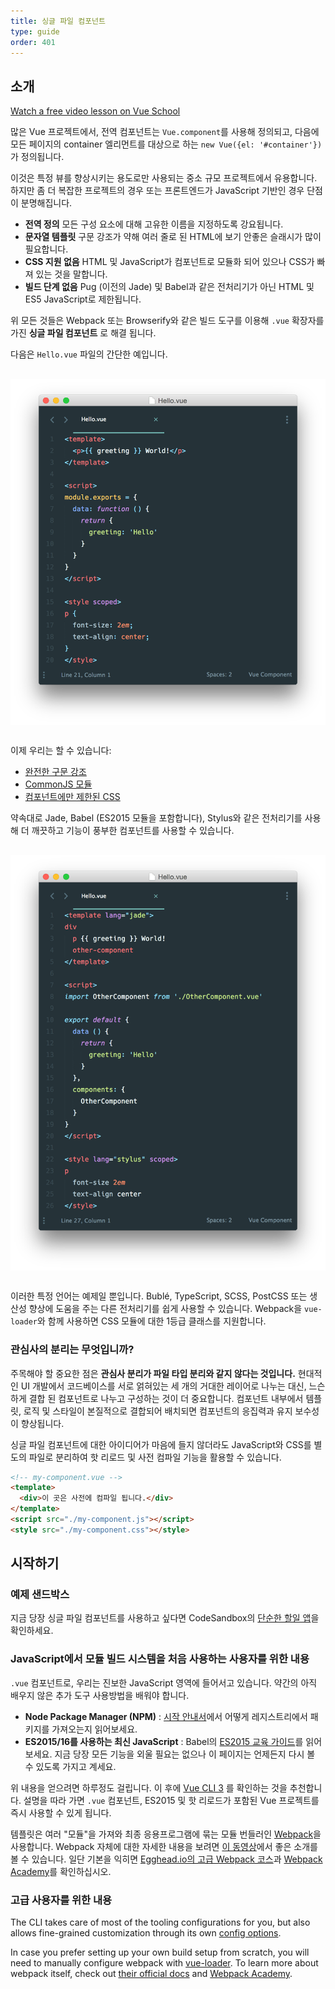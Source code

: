 ```yaml
---
title: 싱글 파일 컴포넌트
type: guide
order: 401
---
```


## 소개

<div class="vueschool"><a href="https://vueschool.io/lessons/introduction-to-single-file-components?friend=vuejs" target="_blank" rel="sponsored noopener" title="Free Vue.js Single File Components lesson">Watch a free video lesson on Vue School</a></div>

많은 Vue 프로젝트에서, 전역 컴포넌트는 `Vue.component`를 사용해 정의되고, 다음에 모든 페이지의 container 엘리먼트를 대상으로 하는 `new Vue({el: '#container'})`가 정의됩니다.

이것은 특정 뷰를 향상시키는 용도로만 사용되는 중소 규모 프로젝트에서 유용합니다. 하지만 좀 더 복잡한 프로젝트의 경우 또는 프론트엔드가 JavaScript 기반인 경우 단점이 분명해집니다.

- **전역 정의** 모든 구성 요소에 대해 고유한 이름을 지정하도록 강요됩니다.
- **문자열 템플릿** 구문 강조가 약해 여러 줄로 된 HTML에 보기 안좋은 슬래시가 많이 필요합니다.
- **CSS 지원 없음** HTML 및 JavaScript가 컴포넌트로 모듈화 되어 있으나 CSS가 빠져 있는 것을 말합니다.
- **빌드 단계 없음** Pug (이전의 Jade) 및 Babel과 같은 전처리기가 아닌 HTML 및 ES5 JavaScript로 제한됩니다.

위 모든 것들은 Webpack 또는 Browserify와 같은 빌드 도구를 이용해 `.vue` 확장자를 가진 **싱글 파일 컴포넌트** 로 해결 됩니다.

다음은 `Hello.vue` 파일의 간단한 예입니다.

<a href="https://gist.github.com/chrisvfritz/e2b6a6110e0829d78fa4aedf7cf6b235" target="_blank" rel="noopener noreferrer"><img src="/images/vue-component.png" alt="Single-file component example (click for code as text)" style="display: block; margin: 30px auto;"></a>

이제 우리는 할 수 있습니다:

- [완전한 구문 강조](https://github.com/vuejs/awesome-vue#source-code-editing)
- [CommonJS 모듈](https://webpack.js.org/concepts/modules/#what-is-a-webpack-module)
- [컴포넌트에만 제한된 CSS](https://github.com/vuejs/vue-loader/blob/master/docs/en/features/scoped-css.md)

약속대로 Jade, Babel (ES2015 모듈을 포함합니다), Stylus와 같은 전처리기를 사용해 더 깨끗하고 기능이 풍부한 컴포넌트를 사용할 수 있습니다.

<a href="https://gist.github.com/chrisvfritz/1c9f2daea9bc078dcb47e9a82e5f7587" target="_blank" rel="noopener noreferrer"><img src="/images/vue-component-with-preprocessors.png" alt="Single-file component example with preprocessors (click for code as text)" style="display: block; margin: 30px auto;"></a>

이러한 특정 언어는 예제일 뿐입니다. Bublé, TypeScript, SCSS, PostCSS 또는 생산성 향상에 도움을 주는 다른 전처리기를 쉽게 사용할 수 있습니다. Webpack을 `vue-loader`와 함께 사용하면 CSS 모듈에 대한 1등급 클래스를 지원합니다.

### 관심사의 분리는 무엇입니까?

주목해야 할 중요한 점은 **관심사 분리가 파일 타입 분리와 같지 않다는 것입니다.** 현대적인 UI 개발에서 코드베이스를 서로 얽혀있는 세 개의 거대한 레이어로 나누는 대신, 느슨하게 결합 된 컴포넌트로 나누고 구성하는 것이 더 중요합니다. 컴포넌트 내부에서 템플릿, 로직 및 스타일이 본질적으로 결합되어 배치되면 컴포넌트의 응집력과 유지 보수성이 향상됩니다.

싱글 파일 컴포넌트에 대한 아이디어가 마음에 들지 않더라도 JavaScript와 CSS를 별도의 파일로 분리하여 핫 리로드 및 사전 컴파일 기능을 활용할 수 있습니다.

``` html
<!-- my-component.vue -->
<template>
  <div>이 곳은 사전에 컴파일 됩니다.</div>
</template>
<script src="./my-component.js"></script>
<style src="./my-component.css"></style>
```


## 시작하기

### 예제 샌드박스

지금 당장 싱글 파일 컴포넌트를 사용하고 싶다면 CodeSandbox의 [단순한 할일 앱](https://codesandbox.io/s/o29j95wx9)을 확인하세요.


### JavaScript에서 모듈 빌드 시스템을 처음 사용하는 사용자를 위한 내용

`.vue` 컴포넌트로, 우리는 진보한 JavaScript 영역에 들어서고 있습니다. 약간의 아직 배우지 않은 추가 도구 사용방법을 배워야 합니다.

- **Node Package Manager (NPM)** :  [시작 안내서]((https://docs.npmjs.com/packages-and-modules/getting-packages-from-the-registry))에서 어떻게 레지스트리에서 패키지를 가져오는지 읽어보세요.
- **ES2015/16를 사용하는 최신 JavaScript** : Babel의 [ES2015 교육 가이드](https://babeljs.io/docs/learn-es2015/)를 읽어보세요. 지금 당장 모든 기능을 외울 필요는 없으나 이 페이지는 언제든지 다시 볼 수 있도록 가지고 계세요.

위 내용을 얻으려면 하루정도 걸립니다. 이 후에 [Vue CLI 3](https://cli.vuejs.org/) 를 확인하는 것을 추천합니다. 설명을 따라 가면 `.vue` 컴포넌트, ES2015 및 핫 리로드가 포함된 Vue 프로젝트를 즉시 사용할 수 있게 됩니다.

템플릿은 여러 "모듈"을 가져와 최종 응용프로그램에 묶는 모듈 번들러인 [Webpack](https://webpack.github.io/)을 사용합니다. Webpack 자체에 대한 자세한 내용을 보려면 [이 동영상](https://www.youtube.com/watch?v=WQue1AN93YU)에서 좋은 소개를 볼 수 있습니다. 일단 기본을 익히면 [Egghead.io의 고급 Webpack 코스](https://egghead.io/courses/using-webpack-for-production-javascript-applications)과 [Webpack Academy](https://webpack.academy/p/the-core-concepts)를 확인하십시오.

### 고급 사용자를 위한 내용

The CLI takes care of most of the tooling configurations for you, but also allows fine-grained customization through its own [config options](https://cli.vuejs.org/config/).

In case you prefer setting up your own build setup from scratch, you will need to manually configure webpack with [vue-loader](https://vue-loader.vuejs.org). To learn more about webpack itself, check out [their official docs](https://webpack.js.org/configuration/) and [Webpack Academy](https://webpack.academy/p/the-core-concepts).
